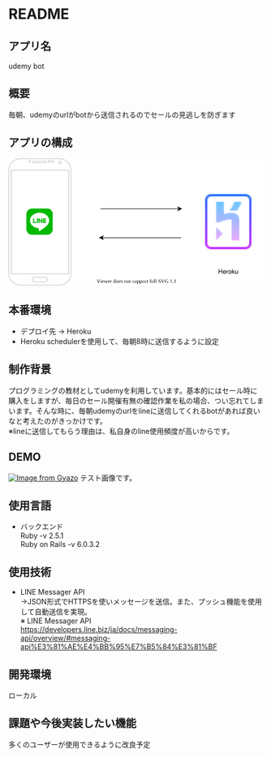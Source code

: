 # README

## アプリ名

udemy bot  


## 概要

毎朝、udemyのurlがbotから送信されるのでセールの見逃しを防ぎます  


## アプリの構成

![](.drawio.svg)


## 本番環境

- デプロイ先 → Heroku  
- Heroku schedulerを使用して、毎朝8時に送信するように設定 


## 制作背景

プログラミングの教材としてudemyを利用しています。基本的にはセール時に購入をしますが、毎日のセール開催有無の確認作業を私の場合、つい忘れてしまいます。そんな時に、毎朝udemyのurlをlineに送信してくれるbotがあれば良いなと考えたのがきっかけです。  
※lineに送信してもらう理由は、私自身のline使用頻度が高いからです。  


## DEMO

[![Image from Gyazo](https://i.gyazo.com/c7cabf697cdcb87b88aa88122f942384.png)](https://gyazo.com/c7cabf697cdcb87b88aa88122f942384) 
テスト画像です。


## 使用言語

- バックエンド  
Ruby -v 2.5.1  
Ruby on Rails -v 6.0.3.2  


## 使用技術

- LINE Messager API  
→JSON形式でHTTPSを使いメッセージを送信。また、プッシュ機能を使用して自動送信を実現。  
※ LINE Messager API  
https://developers.line.biz/ja/docs/messaging-api/overview/#messaging-api%E3%81%AE%E4%BB%95%E7%B5%84%E3%81%BF  


## 開発環境

ローカル  


## 課題や今後実装したい機能

多くのユーザーが使用できるように改良予定



